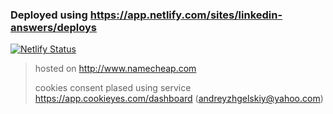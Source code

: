### Deployed using https://app.netlify.com/sites/linkedin-answers/deploys

[![Netlify Status](https://api.netlify.com/api/v1/badges/9a72ced4-9ddf-4e28-9a65-ded383641dd8/deploy-status)](https://app.netlify.com/sites/linkedin-answers/deploys)

> hosted on http://www.namecheap.com
> 
> cookies consent plased using service https://app.cookieyes.com/dashboard (andreyzhgelskiy@yahoo.com)



